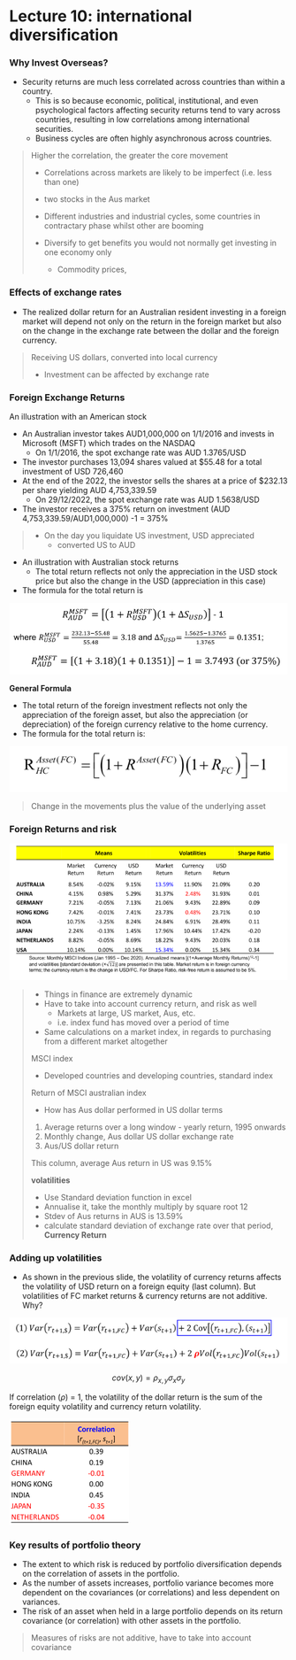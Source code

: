 # Lecture 10: international diversification


### Why Invest Overseas?
- Security returns are much less correlated across countries than within a country.
  - This is so because economic, political, institutional, and even psychological factors affecting security returns tend to vary across countries, resulting in low correlations among international securities.
  - Business cycles are often highly asynchronous across countries.

> Higher the correlation, the greater the core movement
> - Correlations across markets are likely to be imperfect (i.e. less than one)
> - two stocks in the Aus market 
> - Different industries and industrial cycles, some countries in contractary phase whilst other are booming
>
> - Diversify to get benefits you would not normally get investing in one economy only
>   - Commodity prices, 

### Effects of exchange rates
- The realized dollar return for an Australian resident investing in a foreign market will depend not only on the return in the foreign market but also on the change in the exchange rate between the dollar and the foreign currency.

> Receiving US dollars, converted into local currency
> - Investment can be affected by exchange rate


### Foreign Exchange Returns
An illustration with an American stock
- An Australian investor takes AUD1,000,000 on 1/1/2016 and invests in Microsoft (MSFT) which trades on the NASDAQ
  - On 1/1/2016, the spot exchange rate was AUD 1.3765/USD
- The investor purchases 13,094 shares valued at $55.48 for a total investment of USD 726,460
- At the end of the 2022, the investor sells the shares at a price of $232.13 per share yielding AUD 4,753,339.59
  - On 29/12/2022, the spot exchange rate was AUD 1.5638/USD
- The investor receives a 375% return on investment (AUD 4,753,339.59/AUD1,000,000) -1 = 375%

> - On the day you liquidate US investment, USD appreciated
>   - converted US to AUD

- An illustration with Australian stock returns
  - The total return reflects not only the appreciation in the USD stock price but also the change in the USD (appreciation in this case)
- The formula for the total return is

![alt text](assets\IMG179.PNG)

**General Formula**
- The total return of the foreign investment reflects not only the 
appreciation of the foreign asset, but also the appreciation (or 
depreciation) of the foreign currency relative to the home 
currency.
- The formula for the total return is: 

![alt text](assets\IMG180.PNG)

> Change in the movements plus the value of the underlying asset


### Foreign Returns and risk

![alt text](assets\IMG181.PNG)

> - Things in finance are extremely dynamic
> - Have to take into account currency return, and risk as well
>   - Markets at large, US market, Aus, etc.
>   - i.e. index fund has moved over a period of time
> - Same calculations on a market index, in regards to purchasing from a different market altogether
>
> MSCI index
> - Developed countries and developing countries, standard index
>
> Return of MSCI australian index
> - How has Aus dollar performed in US dollar terms
> 1. Average returns over a long window - yearly return, 1995 onwards
> 2. Monthly change, Aus dollar US dollar exchange rate
> 3. Aus/US dollar return
>
> This column, average Aus return in US was 9.15%
>
> **volatilities**
> - Use Standard deviation function in excel
> - Annualise it, take the monthly multiply by square root 12
> - Stdev of Aus returns in AUS is 13.59%
> - calculate standard deviation of exchange rate over that period, **Currency Return** 


### Adding up volatilities
- As shown in the previous slide, the volatility of currency returns 
affects the volatility of USD return on a foreign equity (last column). 
But volatilities of FC market returns & currency returns are not 
additive. Why?

![alt text](assets\IMG182.PNG)

$$cov(x, y) = \rho_{x,y} \sigma_{x} \sigma_{y}$$


If correlation ($\rho$) = 1, the volatility of the dollar return is the sum 
of the foreign equity volatility and currency return volatility. 

![alt text](assets\IMG183.PNG)


### Key results of portfolio theory
- The extent to which risk is reduced by portfolio diversification 
depends on the correlation of assets in the portfolio.
- As the number of assets increases, portfolio variance 
becomes more dependent on the covariances (or correlations) 
and less dependent on variances.
- The risk of an asset when held in a large portfolio depends on 
its return covariance (or correlation) with other assets in the 
portfolio.

> Measures of risks are not additive, have to take into account covariance
